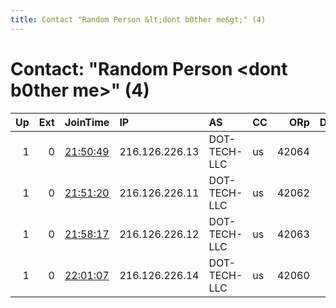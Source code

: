 ```yaml
---
title: Contact "Random Person &lt;dont b0ther me&gt;" (4)
---
```


# Contact: "Random Person &lt;dont b0ther me&gt;" (4)

|   Up |   Ext | JoinTime                                                                                              | IP             | AS           | CC   |   ORp |   Dirp | OS    | Version   | Nickname       |   eFamMembers |
|-----:|------:|:------------------------------------------------------------------------------------------------------|:---------------|:-------------|:-----|------:|-------:|:------|:----------|:---------------|--------------:|
|    1 |     0 | [21:50:49](https://nusenu.github.io/OrNetStats/w/relay/1F0DC6D8C99A7763EF942FCB8630429AD5069CD4.html) | 216.126.226.13 | DOT-TECH-LLC | us   | 42064 |      0 | Linux | 0.4.7.7   | therealbayarea |             1 |
|    1 |     0 | [21:51:20](https://nusenu.github.io/OrNetStats/w/relay/CC7433B28FE2CFD345F3C1C3514152D195E183D5.html) | 216.126.226.11 | DOT-TECH-LLC | us   | 42062 |      0 | Linux | 0.4.7.7   | heyfromtbbae   |             1 |
|    1 |     0 | [21:58:17](https://nusenu.github.io/OrNetStats/w/relay/F76E5CD10C4AC574244E359BBF1FF2DBA9157292.html) | 216.126.226.12 | DOT-TECH-LLC | us   | 42063 |      0 | Linux | 0.4.7.7   | daburg         |             1 |
|    1 |     0 | [22:01:07](https://nusenu.github.io/OrNetStats/w/relay/4883390EEBDA5686DFEEB7C56974E98127FCC473.html) | 216.126.226.14 | DOT-TECH-LLC | us   | 42060 |      0 | Linux | 0.4.7.7   | sulphursprings |             1 |
